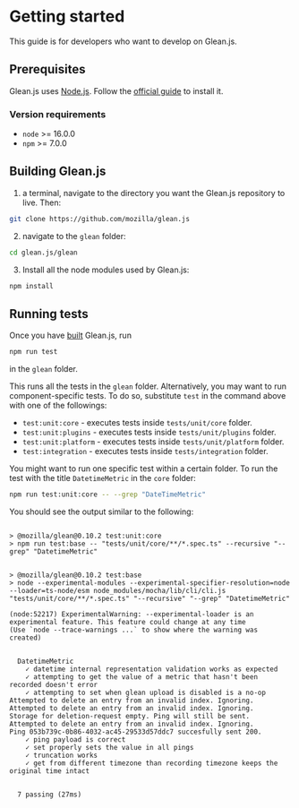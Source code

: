 # Getting started
This guide is for developers who want to develop on Glean.js.
## Prerequisites
Glean.js uses [Node.js](https://nodejs.org/).
Follow the [official guide](https://nodejs.dev/) to install it.
### Version requirements
* `node` >= 16.0.0
* `npm`  >=  7.0.0

## Building Glean.js
1.  a terminal, navigate to the directory you want the Glean.js repository to live. Then:
```bash
git clone https://github.com/mozilla/glean.js
```
2. navigate to the `glean` folder:
```bash
cd glean.js/glean
```
3. Install all the node modules used by Glean.js:
```bash
npm install
```

## Running tests
Once you have [built](#building-gleanjs) Glean.js, run
```bash
npm run test
```
in the `glean` folder.

This runs all the tests in the `glean` folder.
Alternatively, you may want to run component-specific tests. 
To do so, substitute `test` in the command above with one of the followings:

* `test:unit:core` - executes tests inside `tests/unit/core` folder.
* `test:unit:plugins` - executes tests inside `tests/unit/plugins` folder.
* `test:unit:platform` - executes tests inside `tests/unit/platform` folder.
* `test:integration` - executes tests inside `tests/integration` folder.

You might want to run one specific test within a certain folder.
To run the test with the title `DatetimeMetric` in the `core` folder: 
```bash
npm run test:unit:core -- --grep "DateTimeMetric"
```
You should see the output similar to the following:
```shell

> @mozilla/glean@0.10.2 test:unit:core
> npm run test:base -- "tests/unit/core/**/*.spec.ts" --recursive "--grep" "DatetimeMetric"


> @mozilla/glean@0.10.2 test:base
> node --experimental-modules --experimental-specifier-resolution=node --loader=ts-node/esm node_modules/mocha/lib/cli/cli.js "tests/unit/core/**/*.spec.ts" "--recursive" "--grep" "DatetimeMetric"

(node:52217) ExperimentalWarning: --experimental-loader is an experimental feature. This feature could change at any time
(Use `node --trace-warnings ...` to show where the warning was created)


  DatetimeMetric
    ✓ datetime internal representation validation works as expected
    ✓ attempting to get the value of a metric that hasn't been recorded doesn't error
    ✓ attempting to set when glean upload is disabled is a no-op
Attempted to delete an entry from an invalid index. Ignoring.
Attempted to delete an entry from an invalid index. Ignoring.
Storage for deletion-request empty. Ping will still be sent.
Attempted to delete an entry from an invalid index. Ignoring.
Ping 053b739c-0b86-4032-ac45-29533d57ddc7 succesfully sent 200.
    ✓ ping payload is correct
    ✓ set properly sets the value in all pings
    ✓ truncation works
    ✓ get from different timezone than recording timezone keeps the original time intact


  7 passing (27ms)
```
